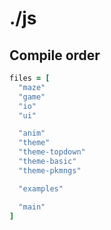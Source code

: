 ./js
====

Compile order
-------------

```coffeescript
files = [
  "maze"
  "game"
  "io"
  "ui"

  "anim"
  "theme"
  "theme-topdown"
  "theme-basic"
  "theme-pkmngs"

  "examples"

  "main"
]
```
